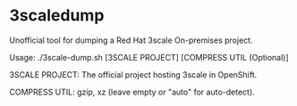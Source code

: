 # 3scaledump
Unofficial tool for dumping a Red Hat 3scale On-premises project.

Usage: ./3scale-dump.sh [3SCALE PROJECT] [COMPRESS UTIL (Optional)]

3SCALE PROJECT: The official project hosting 3scale in OpenShift.

COMPRESS UTIL: gzip, xz (leave empty or "auto" for auto-detect).

